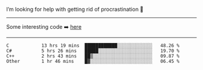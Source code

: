 I’m looking for help with getting rid of procrastination 🤔

-----

Some interesting code :arrow_right: [here](https://github.com/zhen8838/playground)

-----

<!--START_SECTION:waka-->

```text
C            13 hrs 19 mins  ████████████░░░░░░░░░░░░░   48.26 %
C#           5 hrs 26 mins   █████░░░░░░░░░░░░░░░░░░░░   19.70 %
C++          2 hrs 43 mins   ██▒░░░░░░░░░░░░░░░░░░░░░░   09.87 %
Other        1 hr 46 mins    █▓░░░░░░░░░░░░░░░░░░░░░░░   06.45 %
```

<!--END_SECTION:waka-->

<!--
**zhen8838/zhen8838** is a ✨ _special_ ✨ repository because its `README.md` (this file) appears on your GitHub profile.

Here are some ideas to get you started:

- 🔭 I’m currently working on ...
- 🌱 I’m currently learning ...
- 👯 I’m looking to collaborate on ...
 ...
- 💬 Ask me about ...
- 📫 How to reach me: ...
- 😄 Pronouns: ...
- ⚡ Fun fact: ...
-->
